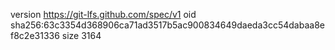 version https://git-lfs.github.com/spec/v1
oid sha256:63c3354d368906ca71ad3517b5ac900834649daeda3cc54dabaa8ef8c2e31336
size 3164
